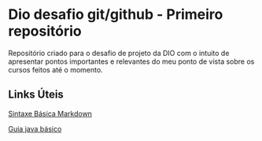 # Dio desafio git/github - Primeiro repositório
Repositório criado para o desafio de projeto da DIO com o intuito de apresentar pontos importantes e relevantes do meu ponto de vista sobre os cursos feitos até o momento.

## Links Úteis 
[Sintaxe Básica Markdown](https://www.markdownguide.org/basic-syntax/)

[ Guia java básico](https://github.com/digitalinnovationone/trilha-java-basico)


